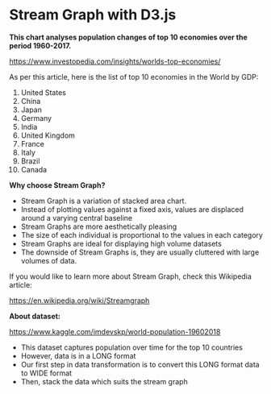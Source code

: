 # Stream Graph with D3.js

**This chart analyses population changes of top 10 economies over the period 1960-2017.**

https://www.investopedia.com/insights/worlds-top-economies/

As per this article, here is the list of top 10 economies in the World by GDP:

1. United States
2. China
3. Japan
4. Germany
5. India
6. United Kingdom
7. France
8. Italy
9. Brazil
10. Canada

**Why choose Stream Graph?**

- Stream Graph is a variation of stacked area chart.
- Instead of plotting values against a fixed axis, values are displaced around a varying central baseline
- Stream Graphs are more aesthetically pleasing
- The size of each individual is proportional to the values in each category
- Stream Graphs are ideal for displaying high volume datasets
- The downside of Stream Graphs is, they are usually cluttered with large volumes of data.

If you would like to learn more about Stream Graph, check this Wikipedia article:

https://en.wikipedia.org/wiki/Streamgraph

**About dataset:**

https://www.kaggle.com/imdevskp/world-population-19602018

- This dataset captures population over time for the top 10 countries
- However, data is in a LONG format
- Our first step in data transformation is to convert this LONG format data to WIDE format
- Then, stack the data which suits the stream graph
